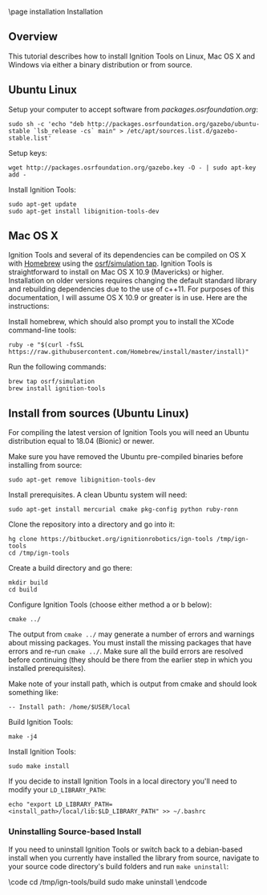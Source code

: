 \page installation Installation

## Overview

This tutorial describes how to install Ignition Tools on Linux, Mac OS X and
Windows via either a binary distribution or from source.

## Ubuntu Linux

Setup your computer to accept software from
*packages.osrfoundation.org*:

```{.sh}
sudo sh -c 'echo "deb http://packages.osrfoundation.org/gazebo/ubuntu-stable `lsb_release -cs` main" > /etc/apt/sources.list.d/gazebo-stable.list'
```

Setup keys:

```{.sh}
wget http://packages.osrfoundation.org/gazebo.key -O - | sudo apt-key add -
```

Install Ignition Tools:

```
sudo apt-get update
sudo apt-get install libignition-tools-dev
```

## Mac OS X

Ignition Tools and several of its dependencies can be compiled on OS
X with [Homebrew](http://brew.sh/) using the [osrf/simulation
tap](https://github.com/osrf/homebrew-simulation). Ignition Tools is
straightforward to install on Mac OS X 10.9 (Mavericks) or higher.
Installation on older versions requires changing the default standard
library and rebuilding dependencies due to the use of c++11. For
purposes of this documentation, I will assume OS X 10.9 or greater is in
use. Here are the instructions:

Install homebrew, which should also prompt you to install the XCode
command-line tools:

```
ruby -e "$(curl -fsSL https://raw.githubusercontent.com/Homebrew/install/master/install)"
```

Run the following commands:

```
brew tap osrf/simulation
brew install ignition-tools
```

## Install from sources (Ubuntu Linux)

For compiling the latest version of Ignition Tools you will need an
Ubuntu distribution equal to 18.04 (Bionic) or newer.

Make sure you have removed the Ubuntu pre-compiled binaries before
installing from source:

```
sudo apt-get remove libignition-tools-dev
```

Install prerequisites. A clean Ubuntu system will need:

```
sudo apt-get install mercurial cmake pkg-config python ruby-ronn
```

Clone the repository into a directory and go into it:

```
hg clone https://bitbucket.org/ignitionrobotics/ign-tools /tmp/ign-tools
cd /tmp/ign-tools
```

Create a build directory and go there:

```
mkdir build
cd build
```

Configure Ignition Tools (choose either method a or b below):

```
cmake ../
```

The output from `cmake ../` may generate a number of errors and warnings
about missing packages. You must install the missing packages that have
errors and re-run `cmake ../`. Make sure all the build errors are
resolved before continuing (they should be there from the earlier step
in which you installed prerequisites).

Make note of your install path, which is output from cmake and should
look something like:

```
-- Install path: /home/$USER/local
```

Build Ignition Tools:

```
make -j4
```

Install Ignition Tools:

```
sudo make install
```

If you decide to install Ignition Tools in a local directory you'll need to
modify your `LD_LIBRARY_PATH`:

```
echo "export LD_LIBRARY_PATH=<install_path>/local/lib:$LD_LIBRARY_PATH" >> ~/.bashrc
```

### Uninstalling Source-based Install

If you need to uninstall Ignition Tools or switch back to a
debian-based install when you currently have installed the library from
source, navigate to your source code directory's build folders and run
`make uninstall`:

\code
cd /tmp/ign-tools/build
sudo make uninstall
\endcode
